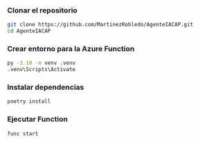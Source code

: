 ### Clonar el repositorio
```bash
git clone https://github.com/MartinezRobledo/AgenteIACAP.git
cd AgenteIACAP
```

### Crear entorno para la Azure Function
```bash
py -3.10 -m venv .venv
.venv\Scripts\Activate
```

### Instalar dependencias
```bash
poetry install
```

### Ejecutar Function
```bash
func start
```
